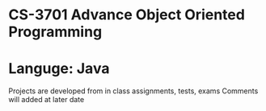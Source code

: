 # CS-3701 Advance Object Oriented Programming
# Languge: Java

Projects are developed from in class assignments, tests, exams
Comments will added at later date
